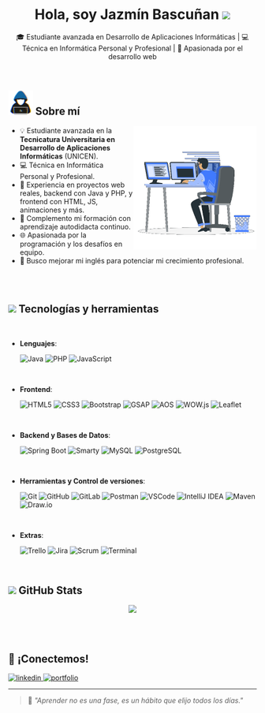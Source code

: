 <h1 align="center"><b>Hola, soy Jazmín Bascuñan </b><img src="https://media.giphy.com/media/hvRJCLFzcasrR4ia7z/giphy.gif" width="35"></h1>

<p align="center">🎓 Estudiante avanzada en Desarrollo de Aplicaciones Informáticas | 💻 Técnica en Informática Personal y Profesional | 🌱 Apasionada por el desarrollo web</p>

<br>

## <picture><img src="https://github.com/0xAbdulKhalid/0xAbdulKhalid/raw/main/assets/mdImages/about_me.gif" width = 50px></picture> **Sobre mí**

<picture><img align="right" src="https://github.com/0xAbdulKhalid/0xAbdulKhalid/raw/main/assets/mdImages/Right_Side.gif" width = 250px></picture>

- 💡 Estudiante avanzada en la **Tecnicatura Universitaria en Desarrollo de Aplicaciones Informáticas** (UNICEN).
- 💻 Técnica en Informática Personal y Profesional.
- 🚀 Experiencia en proyectos web reales, backend con Java y PHP, y frontend con HTML, JS, animaciones y más.
- 🌱 Complemento mi formación con aprendizaje autodidacta continuo.
- 🌐 Apasionada por la programación y los desafíos en equipo.
- 🎯 Busco mejorar mi inglés para potenciar mi crecimiento profesional.

<br><br>

## <img src="https://media2.giphy.com/media/QssGEmpkyEOhBCb7e1/giphy.gif" width ="25"><b> Tecnologías y herramientas</b>
<br>

<p align="center">

- **Lenguajes**:

  ![Java](https://img.shields.io/badge/Java-ED8B00?style=for-the-badge&logo=java&logoColor=white)
  ![PHP](https://img.shields.io/badge/PHP-777BB4?style=for-the-badge&logo=php&logoColor=white)
  ![JavaScript](https://img.shields.io/badge/JavaScript-F7DF1E?style=for-the-badge&logo=javascript&logoColor=black)

<br>

- **Frontend**:

  ![HTML5](https://img.shields.io/badge/HTML5-E34F26?style=for-the-badge&logo=html5&logoColor=white)
  ![CSS3](https://img.shields.io/badge/CSS3-1572B6?style=for-the-badge&logo=css3&logoColor=white)
  ![Bootstrap](https://img.shields.io/badge/Bootstrap-563D7C?style=for-the-badge&logo=bootstrap&logoColor=white)
  ![GSAP](https://img.shields.io/badge/GSAP-88CE02?style=for-the-badge&logo=greensock&logoColor=black)
  ![AOS](https://img.shields.io/badge/AOS-000000?style=for-the-badge&logoColor=white)
  ![WOW.js](https://img.shields.io/badge/WOW.js-7D4698?style=for-the-badge&logoColor=white)
  ![Leaflet](https://img.shields.io/badge/Leaflet-199900?style=for-the-badge&logo=leaflet&logoColor=white)

<br>

- **Backend y Bases de Datos**:

  ![Spring Boot](https://img.shields.io/badge/Spring_Boot-6DB33F?style=for-the-badge&logo=spring-boot&logoColor=white)
  ![Smarty](https://img.shields.io/badge/Smarty-FBB040?style=for-the-badge&logoColor=white)
  ![MySQL](https://img.shields.io/badge/MySQL-00758F?style=for-the-badge&logo=mysql&logoColor=white)
  ![PostgreSQL](https://img.shields.io/badge/PostgreSQL-336791?style=for-the-badge&logo=postgresql&logoColor=white)

<br>

- **Herramientas y Control de versiones**:

  ![Git](https://img.shields.io/badge/Git-F05032?style=for-the-badge&logo=git&logoColor=white)
  ![GitHub](https://img.shields.io/badge/GitHub-181717?style=for-the-badge&logo=github&logoColor=white)
  ![GitLab](https://img.shields.io/badge/GitLab-FC6D26?style=for-the-badge&logo=gitlab&logoColor=white)
  ![Postman](https://img.shields.io/badge/Postman-FF6C37?style=for-the-badge&logo=postman&logoColor=white)
  ![VSCode](https://img.shields.io/badge/VSCode-007ACC?style=for-the-badge&logo=visual-studio-code&logoColor=white)
  ![IntelliJ IDEA](https://img.shields.io/badge/IntelliJIDEA-000000.svg?style=for-the-badge&logo=intellij-idea&logoColor=white)
  ![Maven](https://img.shields.io/badge/Maven-C71A36?style=for-the-badge&logo=apache-maven&logoColor=white)
  ![Draw.io](https://img.shields.io/badge/Draw.io-F08705?style=for-the-badge&logoColor=white)

<br>

- **Extras**:

  ![Trello](https://img.shields.io/badge/Trello-0052CC?style=for-the-badge&logo=trello&logoColor=white)
  ![Jira](https://img.shields.io/badge/Jira-0052CC?style=for-the-badge&logo=jira&logoColor=white)
  ![Scrum](https://img.shields.io/badge/Scrum-6DB33F?style=for-the-badge&logoColor=white)
  ![Terminal](https://img.shields.io/badge/Terminal-000000?style=for-the-badge&logo=gnu-bash&logoColor=white)

</p>

<br>

## <img src="https://media.giphy.com/media/iY8CRBdQXODJSCERIr/giphy.gif" width="35"><b> GitHub Stats </b>

<div align="center">

<a href="https://github.com/jazminbascunan">
  <img src="https://github-readme-stats.vercel.app/api/top-langs?username=jazminbascunan&show_icons=true&locale=es&layout=compact&line_height=20&title_color=FFA07A&text_color=FFEBCD&bg_color=0,000000,1a1a1a" width="375"/>
</a>

</div>

<br><br>

## 🤝 ¡Conectemos!

<div align="left">

<a href="https://www.linkedin.com/in/jazmin-bascunan" target="_blank">
<img src="https://img.shields.io/badge/linkedin: jazminbascunan-%230077B5.svg?style=for-the-badge&logo=linkedin&logoColor=white" alt="linkedin"/>
</a>

<a href="https://portafoliojazminbascunan.vercel.app" target="_blank">
<img src="https://img.shields.io/badge/🌐 Portfolio-000000.svg?style=for-the-badge&logo=vercel&logoColor=white" alt="portfolio"/>
</a>

</div>

---

> 🧠 *"Aprender no es una fase, es un hábito que elijo todos los días."*
